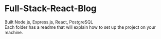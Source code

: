 # Full-Stack-React-Blog
Built Node.js, Express.js, React, PostgreSQL
</br>
Each folder has a readme that will explain how to set up the project on your machine.
